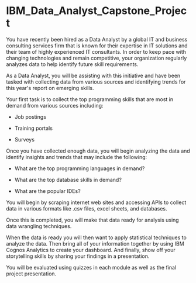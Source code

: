 # IBM_Data_Analyst_Capstone_Project

You have recently been hired as a Data Analyst by a global IT and business consulting services firm that is known for their expertise in IT solutions and their team of highly experienced IT consultants. In order to keep pace with changing technologies and remain competitive, your organization regularly analyzes data to help identify future skill requirements.

As a Data Analyst, you will be assisting with this initiative and have been tasked with collecting data from various sources and identifying trends for this year's report on emerging skills.

Your first task is to collect the top programming skills that are most in demand from various sources including:

- Job postings

- Training portals

- Surveys

Once you have collected enough data, you will begin analyzing the data and identify insights and trends that may include the following:

- What are the top programming languages in demand?

- What are the top database skills in demand?

- What are the popular IDEs?

You will begin by scraping internet web sites and accessing APIs to collect data in various formats like .csv files, excel sheets, and databases.

Once this is completed, you will make that data ready for analysis using data wrangling techniques.

When the data is ready you will then want to apply statistical techniques to analyze the data. Then bring all of your information together by using IBM Cognos Analytics to create your dashboard. And finally, show off your storytelling skills by sharing your findings in a presentation.

You will be evaluated using quizzes in each module as well as the final project presentation.
